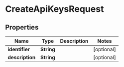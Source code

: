 
# CreateApiKeysRequest

## Properties
Name | Type | Description | Notes
------------ | ------------- | ------------- | -------------
**identifier** | **String** |  |  [optional]
**description** | **String** |  |  [optional]



